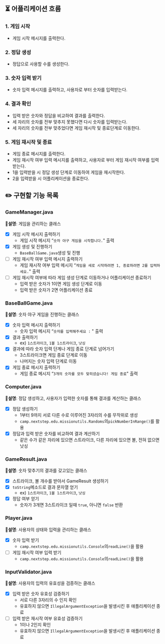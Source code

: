 ## ⏳ 어플리케이션 흐름

### 1. 게임 시작

- 게임 시작 메시지를 출력한다.

### 2. 정답 생성

- 정답으로 사용할 수를 생성한다.

### 3. 숫자 입력 받기

- 숫자 입력 메시지를 출력하고, 사용자로 부터 숫자를 입력받는다.

### 4. 결과 확인

- 입력 받은 숫자와 정답을 비교하여 결과를 출력한다.
- 세 자리의 숫자를 전부 맞추지 못했다면 다시 숫자를 입력받는다.
- 세 자리의 숫자를 전부 맞추었다면 게임 재시작 및 종료단계로 이동한다.

### 5. 게임 재시작 및 종료

- 게임 종료 메시지를 출력한다.
- 게임 재시작 여부 입력 메시지를 출력하고, 사용자로 부터 게임 재시작 여부를 입력받는다.
- 1을 입력받을 시 정답 생성 단계로 이동하여 게임을 재시작한다.
- 2을 입력받을 시 어플리케이션을 종료한다.

## ✏️ 구현할 기능 목록

### GameManager.java

📝**설명**: 게임을 관리하는 클래스

- [x]  게임 시작 메시지 출력하기
    - 게임 시작 메시지 “`숫자 야구 게임을 시작합니다.`" 출력
- [x]  게임 생성 및 진행하기
    - `BaseBallGame.java`생성 및 진행
- [ ]  게임 재시작 여부 입력 메시지 출력하기
    - 게임 재시작 여부 입력 메시지 “`게임을 새로 시작하려면 1, 종료하려면 2를 입력하세요.`" 출력
- [ ]  게임 재시작 여부에 따라 게임 생성 단계로 이동하거나 어플리케이션 종료하기
    - 입력 받은 숫자가 1이면 게임 생성 단계로 이동
    - 입력 받은 숫자가 2면 어플리케이션 종료

### BaseBallGame.java

📝**설명**: 숫자 야구 게임을 진행하는 클래스

- [x]  숫자 입력 메시지 출력하기
    - 숫자 입력 메시지 “`숫자를 입력해주세요 :` " 출력
- [x]  결과 출력하기
    - ex) `1스트라이크`, `1볼 1스트라이크`, `낫싱`
- [x]  결과에 따라 숫자 입력 단계나 게임 종료 단계로 넘어가기
    - 3스트라이크면 게임 종료 단계로 이동
    - 나머지는 숫자 입력 단계로 이동
- [x]  게임 종료 메시지 출력하기
    - 게임 종료 메시지 “`3개의 숫자를 모두 맞히셨습니다! 게임 종료`" 출력

### Computer.java

📝**설명**: 정답 생성하고, 사용자가 입력한 숫자를 통해 결과를 계산하는 클래스

- [x]  정답 생성하기
    - 1부터 9까지 서로 다른 수로 이루어진 3자리의 수를 무작위로 생성
    - `camp.nextstep.edu.missionutils.Randoms`의`pickNumberInRange()`를 활용
- [x]  정답과 입력 받은 숫자를 비교하여 결과 계산하기
    - 같은 수가 같은 자리에 있으면 스트라이크, 다른 자리에 있으면 볼, 전혀 없으면 낫싱

### GameResult.java

📝**설명**: 숫자 맞추기의 결과를 갖고있는 클래스

- [x]  스트라이크, 볼 개수를 받아서 GameResult 생성하기
- [x]  `toString`메소드로 결과 문자열 얻기
    - ex) `1스트라이크`, `1볼 1스트라이크`, `낫싱`
- [x]  정답 여부 얻기
    - 숫자가 3개면 3스트라이크 일때 `true`, 아니면 `false` 반환

### Player.java

📝**설명**: 사용자의 상태와 입력을 관리하는 클래스

- [x]  숫자 입력 받기
    - `camp.nextstep.edu.missionutils.Console`의`readLine()`을 활용
- [ ]  게임 재시작 여부 입력 받기
    - `camp.nextstep.edu.missionutils.Console`의`readLine()`을 활용

### InputValidator.java

📝**설명**: 사용자의 입력의 유효성을 검증하는 클래스

- [x]  입력 받은 숫자 유효성 검증하기
    - 서로 다른 3자리의 수 인지 확인
    - 유효하지 않으면 `IllegalArgumentException`을 발생시킨 후 애플리케이션 종료
- [ ]  입력 받은 재시작 여부 유효성 검증하기
    - 1이나 2인지 확인
    - 유효하지 않으면 `IllegalArgumentException`을 발생시킨 후 애플리케이션 종료